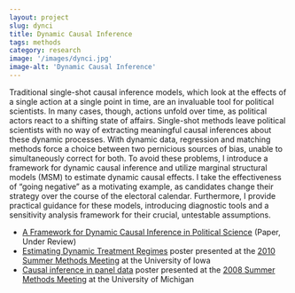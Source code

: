 ```yaml
---
layout: project
slug: dynci
title: Dynamic Causal Inference
tags: methods
category: research
image: '/images/dynci.jpg'
image-alt: 'Dynamic Causal Inference'
---
```


Traditional single-shot causal inference models, which look at the
effects of a single action at a single point in time, are an
invaluable tool for political scientists. In many cases, though,
actions unfold over time, as political actors react to a shifting
state of affairs. Single-shot methods leave political scientists with
no way of extracting meaningful causal inferences about these dynamic
processes. With dynamic data, regression and matching methods force a
choice between two pernicious sources of bias, unable to
simultaneously correct for both. To avoid these problems, I introduce
a framework for dynamic causal inference and utilize marginal
structural models (MSM) to estimate dynamic causal effects. I take the
effectiveness of “going negative” as a motivating example, as
candidates change their strategy over the course of the electoral
calendar.  Furthermore, I provide practical guidance for these models,
introducing diagnostic tools and a sensitivity analysis framework for
their crucial, untestable assumptions.


* [A Framework for Dynamic Causal Inference in Political Science][dynci] (Paper, Under Review) 
* [Estimating Dynamic Treatment Regimes][poster2010] poster presented at the [2010 Summer
Methods Meeting][polmeth2010] at the University of Iowa
* [Causal inference in panel data][tsposter] poster presented at the [2008 Summer
Methods Meeting][polmeth2008] at the University of Michigan


[dynci]:  http://www.mattblackwell.org/files/papers/dynci.pdf
[poster2010]:  http://www.mattblackwell.org/files/papers/panel-poster.pdf
[polmeth2010]: http://www.polisci.uiowa.edu/polmeth/index.html
[tsposter]:  http://www.mattblackwell.org/files/papers/tsposter.pdf
[polmeth2008]: http://polmeth.wustl.edu/conferences/methods2008/
